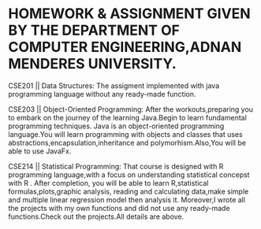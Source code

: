 # HOMEWORK & ASSIGNMENT GIVEN BY THE DEPARTMENT OF COMPUTER ENGINEERING,ADNAN MENDERES UNIVERSITY.

CSE201 || Data Structures: The assigment implemented with java programming language without any ready-made function.

CSE203 || Object-Oriented Programming: After the workouts,preparing you to embark on the journey of the learning Java.Begin to learn fundamental  programming techniques. Java is an object-oriented programming language.You will learn programming with objects and classes that uses abstractions,encapsulation,inheritance and polymorhism.Also,You will be able to use JavaFx.

CSE214 || Statistical Programming: That course is designed with R programming language,with a focus on understanding statistical concepst with R . After completion, you will be able to learn R,statistical formulas,plots,graphic analysis, reading and calculating data,make simple and multiple linear regression model  then analysis it. Moreover,I wrote all the projects with my own functions and did not use any ready-made functions.Check out the projects.All details are above.
